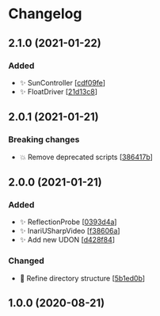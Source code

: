 # Changelog

<a name="2.1.0"></a>
## 2.1.0 (2021-01-22)

### Added

- ✨ SunController [[cdf09fe](https://github.com/esnya/VRPG_UDON/commit/cdf09fe91935f45aa3f5e4fdf5eac7cfcab717a3)]
- ✨ FloatDriver [[21d13c8](https://github.com/esnya/VRPG_UDON/commit/21d13c85cbae55b758f04e878250c4f01501fc13)]


<a name="2.0.1"></a>
## 2.0.1 (2021-01-21)

### Breaking changes

- 💥 Remove deprecated scripts [[386417b](https://github.com/esnya/EsnyaTinyUdonHome/commit/386417ba65fc9b5ff4c16e25c5fb58f4e53bc7ff)]


<a name="2.0.0"></a>
## 2.0.0 (2021-01-21)

### Added

- ✨ ReflectionProbe [[0393d4a](https://github.com/esnya/EsnyaTinyUdonHome/commit/0393d4af57f117c8f548ffbcd33cfa3542a60d5a)]
- ✨ InariUSharpVideo [[f38606a](https://github.com/esnya/EsnyaTinyUdonHome/commit/f38606ad2936489c3af5a5995e661fb9b694c4f1)]
- ✨ Add new UDON [[d428f84](https://github.com/esnya/EsnyaTinyUdonHome/commit/d428f84208e5a607287ffc969cbdda1804c15f61)]

### Changed

- 🚚 Refine directory structure [[5b1ed0b](https://github.com/esnya/EsnyaTinyUdonHome/commit/5b1ed0bb6eac3fd6e514aed7b51da097ecfcecc3)]


<a name="1.0.0"></a>
## 1.0.0 (2020-08-21)
